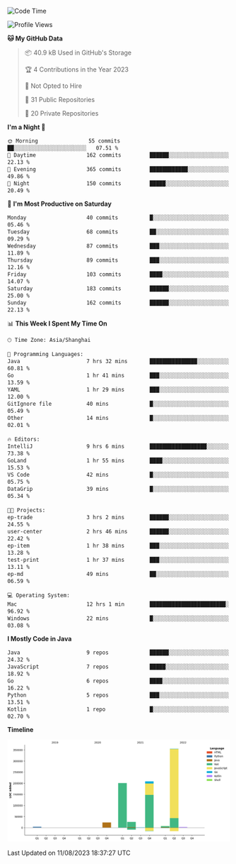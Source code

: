 <!--START_SECTION:waka-->
![Code Time](http://img.shields.io/badge/Code%20Time-2%2C009%20hrs%201%20min-blue)

![Profile Views](http://img.shields.io/badge/Profile%20Views-5-blue)

**🐱 My GitHub Data** 

> 📦 40.9 kB Used in GitHub's Storage 
 > 
> 🏆 4 Contributions in the Year 2023
 > 
> 🚫 Not Opted to Hire
 > 
> 📜 31 Public Repositories 
 > 
> 🔑 20 Private Repositories 
 > 
**I'm a Night 🦉** 

```text
🌞 Morning                55 commits          ██░░░░░░░░░░░░░░░░░░░░░░░   07.51 % 
🌆 Daytime                162 commits         ██████░░░░░░░░░░░░░░░░░░░   22.13 % 
🌃 Evening                365 commits         ████████████░░░░░░░░░░░░░   49.86 % 
🌙 Night                  150 commits         █████░░░░░░░░░░░░░░░░░░░░   20.49 % 
```
📅 **I'm Most Productive on Saturday** 

```text
Monday                   40 commits          █░░░░░░░░░░░░░░░░░░░░░░░░   05.46 % 
Tuesday                  68 commits          ██░░░░░░░░░░░░░░░░░░░░░░░   09.29 % 
Wednesday                87 commits          ███░░░░░░░░░░░░░░░░░░░░░░   11.89 % 
Thursday                 89 commits          ███░░░░░░░░░░░░░░░░░░░░░░   12.16 % 
Friday                   103 commits         ████░░░░░░░░░░░░░░░░░░░░░   14.07 % 
Saturday                 183 commits         ██████░░░░░░░░░░░░░░░░░░░   25.00 % 
Sunday                   162 commits         ██████░░░░░░░░░░░░░░░░░░░   22.13 % 
```


📊 **This Week I Spent My Time On** 

```text
🕑︎ Time Zone: Asia/Shanghai

💬 Programming Languages: 
Java                     7 hrs 32 mins       ███████████████░░░░░░░░░░   60.81 % 
Go                       1 hr 41 mins        ███░░░░░░░░░░░░░░░░░░░░░░   13.59 % 
YAML                     1 hr 29 mins        ███░░░░░░░░░░░░░░░░░░░░░░   12.00 % 
GitIgnore file           40 mins             █░░░░░░░░░░░░░░░░░░░░░░░░   05.49 % 
Other                    14 mins             █░░░░░░░░░░░░░░░░░░░░░░░░   02.01 % 

🔥 Editors: 
IntelliJ                 9 hrs 6 mins        ██████████████████░░░░░░░   73.38 % 
GoLand                   1 hr 55 mins        ████░░░░░░░░░░░░░░░░░░░░░   15.53 % 
VS Code                  42 mins             █░░░░░░░░░░░░░░░░░░░░░░░░   05.75 % 
DataGrip                 39 mins             █░░░░░░░░░░░░░░░░░░░░░░░░   05.34 % 

🐱‍💻 Projects: 
ep-trade                 3 hrs 2 mins        ██████░░░░░░░░░░░░░░░░░░░   24.55 % 
user-center              2 hrs 46 mins       ██████░░░░░░░░░░░░░░░░░░░   22.42 % 
ep-item                  1 hr 38 mins        ███░░░░░░░░░░░░░░░░░░░░░░   13.28 % 
test-print               1 hr 37 mins        ███░░░░░░░░░░░░░░░░░░░░░░   13.11 % 
ep-md                    49 mins             ██░░░░░░░░░░░░░░░░░░░░░░░   06.59 % 

💻 Operating System: 
Mac                      12 hrs 1 min        ████████████████████████░   96.92 % 
Windows                  22 mins             █░░░░░░░░░░░░░░░░░░░░░░░░   03.08 % 
```

**I Mostly Code in Java** 

```text
Java                     9 repos             ██████░░░░░░░░░░░░░░░░░░░   24.32 % 
JavaScript               7 repos             █████░░░░░░░░░░░░░░░░░░░░   18.92 % 
Go                       6 repos             ████░░░░░░░░░░░░░░░░░░░░░   16.22 % 
Python                   5 repos             ███░░░░░░░░░░░░░░░░░░░░░░   13.51 % 
Kotlin                   1 repo              █░░░░░░░░░░░░░░░░░░░░░░░░   02.70 % 
```



**Timeline**

![Lines of Code chart](https://raw.githubusercontent.com/youtiaoguagua/youtiaoguagua/master/assets/bar_graph.png)


 Last Updated on 11/08/2023 18:37:27 UTC
<!--END_SECTION:waka-->